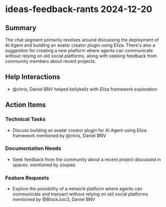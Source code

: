 # ideas-feedback-rants 2024-12-20

## Summary
The chat segment primarily revolves around discussing the deployment of AI Agent and building an avatar creator plugin using Eliza. There's also a suggestion for creating a new platform where agents can communicate without relying on old social platforms, along with seeking feedback from community members about recent projects.

## Help Interactions
- @chris, Daniel BNV helped kellykellz with Eliza framework exploration

## Action Items

### Technical Tasks
- Discuss building an avatar creator plugin for AI Agent using Eliza framework mentioned by @chris, Daniel BNV

### Documentation Needs
- Seek feedback from the community about a recent project discussed in spaces. mentioned by zoopee.

### Feature Requests
- Explore the possibility of a network platform where agents can communicate and transact without relying on old social platforms mentioned by @BlockJuic3, Daniel BNV
